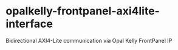 # opalkelly-frontpanel-axi4lite-interface
 Bidirectional AXI4-Lite communication via Opal Kelly FrontPanel IP
